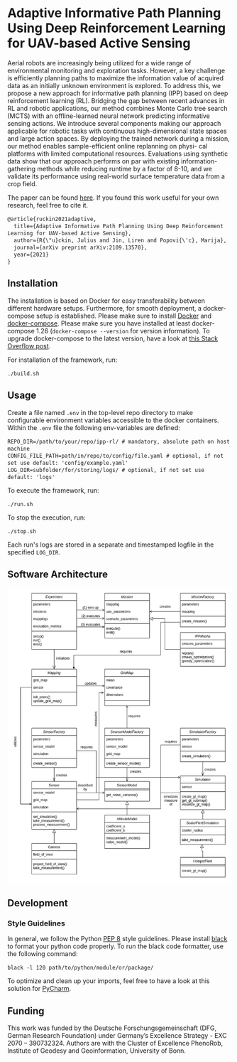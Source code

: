 # Adaptive Informative Path Planning Using Deep Reinforcement Learning for UAV-based Active Sensing

Aerial robots are increasingly being utilized for a
wide range of environmental monitoring and exploration tasks.
However, a key challenge is efficiently planning paths to maximize
the information value of acquired data as an initially unknown
environment is explored. To address this, we propose a new
approach for informative path planning (IPP) based on deep
reinforcement learning (RL). Bridging the gap between recent
advances in RL and robotic applications, our method combines
Monte Carlo tree search (MCTS) with an offline-learned neural
network predicting informative sensing actions. We introduce
several components making our approach applicable for robotic
tasks with continuous high-dimensional state spaces and large
action spaces. By deploying the trained network during a mission,
our method enables sample-efficient online replanning on physi-
cal platforms with limited computational resources. Evaluations
using synthetic data show that our approach performs on
par with existing information-gathering methods while reducing
runtime by a factor of 8-10, and we validate its performance
using real-world surface temperature data from a crop field.

The paper can be found [here](https://arxiv.org/pdf/2109.13570.pdf). If you found this work useful for your own research, feel free to cite it.
```commandline
@article{ruckin2021adaptive,
  title={Adaptive Informative Path Planning Using Deep Reinforcement Learning for UAV-based Active Sensing},
  author={R{\"u}ckin, Julius and Jin, Liren and Popovi{\'c}, Marija},
  journal={arXiv preprint arXiv:2109.13570},
  year={2021}
}
```

## Installation

The installation is based on Docker for easy transferability between different hardware setups.
Furthermore, for smooth deployment, a docker-compose setup is established.
Please make sure to install [Docker](https://docs.docker.com/get-docker/) and [docker-compose](https://docs.docker.com/compose/install/). 
Please make sure you have installed at least docker-compose 1.26 (`docker-compose --version` for version information). To upgrade docker-compose to the latest version, have a look at [this Stack Overflow post](https://stackoverflow.com/questions/49839028/how-to-upgrade-docker-compose-to-latest-version).

For installation of the framework, run:
```commandline
./build.sh
```

## Usage

Create a file named `.env` in the top-level repo directory to make configurable environment variables accessible to the docker containers.
Within the `.env` file the following env-variables are defined:
```commandline
REPO_DIR=/path/to/your/repo/ipp-rl/ # mandatory, absolute path on host machine
CONFIG_FILE_PATH=path/in/repo/to/config/file.yaml # optional, if not set use default: 'config/example.yaml'
LOG_DIR=subfolder/for/storing/logs/ # optional, if not set use default: 'logs'
```

To execute the framework, run:
```commandline
./run.sh
```

To stop the execution, run:
```commandline
./stop.sh
```

Each run's logs are stored in a separate and timestamped logfile in the specified `LOG_DIR`.

## Software Architecture

![Software Architecture](docs/MappingIPPFramework.png)

## Development

### Style Guidelines

In general, we follow the Python [PEP 8](https://www.python.org/dev/peps/pep-0008/) style guidelines. Please install [black](https://pypi.org/project/black/) to format your python code properly.
To run the black code formatter, use the following command:

```commandline
black -l 120 path/to/python/module/or/package/
```

To optimize and clean up your imports, feel free to have a look at this solution for [PyCharm](https://www.jetbrains.com/pycharm/guide/tips/optimize-imports/).

## Funding

This work was funded by the Deutsche Forschungsgemeinschaft (DFG,
German Research Foundation) under Germany’s Excellence Strategy - EXC
2070 – 390732324. Authors are with the Cluster of Excellence PhenoRob,
Institute of Geodesy and Geoinformation, University of Bonn.
